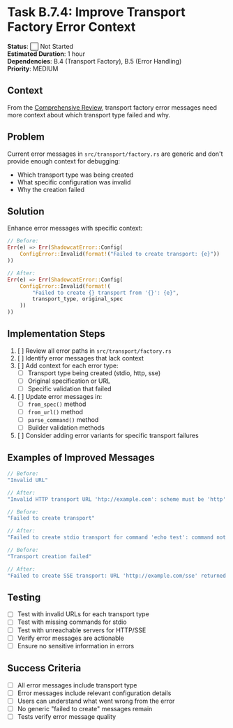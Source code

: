 # Task B.7.4: Improve Transport Factory Error Context

**Status**: ⬜ Not Started  
**Estimated Duration**: 1 hour  
**Dependencies**: B.4 (Transport Factory), B.5 (Error Handling)  
**Priority**: MEDIUM  

## Context

From the [Comprehensive Review](../../../reviews/cli-refactor-optimization/comprehensive-review.md#92-medium-priority), transport factory error messages need more context about which transport type failed and why.

## Problem

Current error messages in `src/transport/factory.rs` are generic and don't provide enough context for debugging:
- Which transport type was being created
- What specific configuration was invalid
- Why the creation failed

## Solution

Enhance error messages with specific context:

```rust
// Before:
Err(e) => Err(ShadowcatError::Config(
    ConfigError::Invalid(format!("Failed to create transport: {e}"))
))

// After:
Err(e) => Err(ShadowcatError::Config(
    ConfigError::Invalid(format!(
        "Failed to create {} transport from '{}': {e}",
        transport_type, original_spec
    ))
))
```

## Implementation Steps

1. [ ] Review all error paths in `src/transport/factory.rs`
2. [ ] Identify error messages that lack context
3. [ ] Add context for each error type:
   - [ ] Transport type being created (stdio, http, sse)
   - [ ] Original specification or URL
   - [ ] Specific validation that failed
4. [ ] Update error messages in:
   - [ ] `from_spec()` method
   - [ ] `from_url()` method
   - [ ] `parse_command()` method
   - [ ] Builder validation methods
5. [ ] Consider adding error variants for specific transport failures

## Examples of Improved Messages

```rust
// Before:
"Invalid URL"

// After:
"Invalid HTTP transport URL 'htp://example.com': scheme must be 'http' or 'https'"

// Before:
"Failed to create transport"

// After:
"Failed to create stdio transport for command 'echo test': command not found"

// Before:
"Transport creation failed"

// After:
"Failed to create SSE transport: URL 'http://example.com/sse' returned 404"
```

## Testing

- [ ] Test with invalid URLs for each transport type
- [ ] Test with missing commands for stdio
- [ ] Test with unreachable servers for HTTP/SSE
- [ ] Verify error messages are actionable
- [ ] Ensure no sensitive information in errors

## Success Criteria

- [ ] All error messages include transport type
- [ ] Error messages include relevant configuration details
- [ ] Users can understand what went wrong from the error
- [ ] No generic "failed to create" messages remain
- [ ] Tests verify error message quality